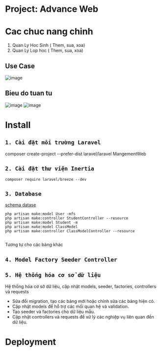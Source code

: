 # Project: Advance Web


# Cac chuc nang chinh
1. Quan Ly Hoc Sinh ( Them, sua, xoa)
2. Quan Ly Lop hoc ( Them, sua, xoa)
## Use Case 
![image](https://github.com/user-attachments/assets/1da8780d-49f4-4995-b345-30cd2adba3a6)
## Bieu do tuan tu
![image](https://github.com/user-attachments/assets/0a4d647c-b1ef-4648-941b-9590165db01a)
![image](https://github.com/user-attachments/assets/889a2de3-70eb-40cc-b714-e4362e34a5a1)



# Install
## `1. Cài đặt môi trường Laravel`

composer create-project --prefer-dist laravel/laravel MangementWeb

## `2. Cài đặt thư viện Inertia`
`composer require laravel/breeze --dev`

## `3. Database`

[schema datase](./Databse.md)

```
php artisan make:model User -mfs
php artisan make:controller StudentController --resource
php artisan make:model Student -m
php artisan make:model ClassModel
php artisan make:controller ClassModelController --resource
  
```
Tương tự cho các bảng khác

## `4. Model Factory Seeder Controller`

## `5. Hệ thống hóa cơ sở dữ liệu`

Hệ thống hóa cơ sở dữ liệu, cập nhật models, seeder, factories, controllers và requests

- Sửa đổi migration, tạo các bảng mới hoặc chỉnh sửa các bảng hiện có.
- Cập nhật models để hỗ trợ các mối quan hệ và validation.
- Tạo seeder và factories cho dữ liệu mẫu.
- Cập nhật controllers và requests để xử lý các nghiệp vụ liên quan đến dữ liệu.

# Deployment

